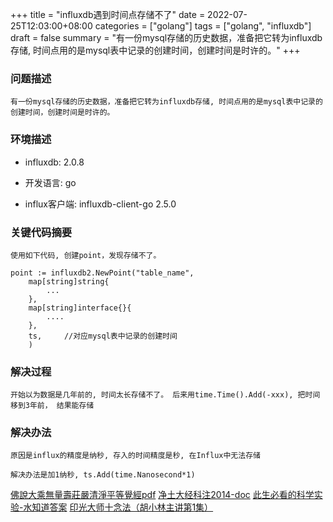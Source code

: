 +++
title = "influxdb遇到时间点存储不了"
date = 2022-07-25T12:03:00+08:00
categories = ["golang"]
tags = ["golang", "influxdb"]
draft = false
summary = "有一份mysql存储的历史数据，准备把它转为influxdb存储, 时间点用的是mysql表中记录的创建时间，创建时间是时许的。"
+++

### 问题描述

    有一份mysql存储的历史数据，准备把它转为influxdb存储, 时间点用的是mysql表中记录的创建时间，创建时间是时许的。

### 环境描述

* influxdb: 2.0.8

* 开发语言: go

* influx客户端: influxdb-client-go 2.5.0


### 关键代码摘要

    使用如下代码, 创建point，发现存储不了。

```
point := influxdb2.NewPoint("table_name",
    map[string]string{
        ...
    },
    map[string]interface{}{
        ....
    },
    ts,     //对应mysql表中记录的创建时间
    )
```

### 解决过程

    开始以为数据是几年前的, 时间太长存储不了。 后来用time.Time().Add(-xxx), 把时间移到3年前， 结果能存储


### 解决办法

    原因是influx的精度是纳秒, 存入的时间精度是秒, 在Influx中无法存储

    解决办法是加1纳秒, ts.Add(time.Nanosecond*1)

[佛說大乘無量壽莊嚴清淨平等覺經pdf](http://www.sxjy360.top/page-download/)
[净土大经科注2014-doc](http://www.sxjy360.top/page-download/)
[此生必看的科学实验-水知道答案](http://www.sxjy360.top/page-download/)
[印光大师十念法（胡小林主讲第1集）](http://www.sxjy360.top/page-download/)
